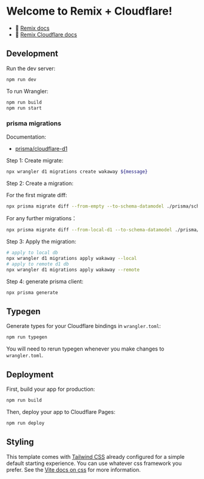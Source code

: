 # Welcome to Remix + Cloudflare!

- 📖 [Remix docs](https://remix.run/docs)
- 📖 [Remix Cloudflare docs](https://remix.run/guides/vite#cloudflare)

## Development

Run the dev server:

```sh
npm run dev
```

To run Wrangler:

```sh
npm run build
npm run start
```

### prisma migrations

Documentation: 
* [prisma/cloudflare-d1](https://www.prisma.io/docs/orm/overview/databases/cloudflare-d1)

Step 1: Create migrate:
```bash
npx wrangler d1 migrations create wakaway ${message}
```

Step 2: Create a migration:

For the first migrate diff:

```bash
npx prisma migrate diff --from-empty --to-schema-datamodel ./prisma/schema.prisma --script --output mi
```

For any further migrations：

```bash
npx prisma migrate diff --from-local-d1 --to-schema-datamodel ./prisma/schema.prisma --script --output
```

Step 3: Apply the migration:
```bash
# apply to local db
npx wrangler d1 migrations apply wakaway --local
# apply to remote d1 db
npx wrangler d1 migrations apply wakaway --remote
```

Step 4: generate prisma client:
```bash
npx prisma generate
```

## Typegen

Generate types for your Cloudflare bindings in `wrangler.toml`:

```sh
npm run typegen
```

You will need to rerun typegen whenever you make changes to `wrangler.toml`.

## Deployment

First, build your app for production:

```sh
npm run build
```

Then, deploy your app to Cloudflare Pages:

```sh
npm run deploy
```

## Styling

This template comes with [Tailwind CSS](https://tailwindcss.com/) already configured for a simple default starting experience. You can use whatever css framework you prefer. See the [Vite docs on css](https://vitejs.dev/guide/features.html#css) for more information.
